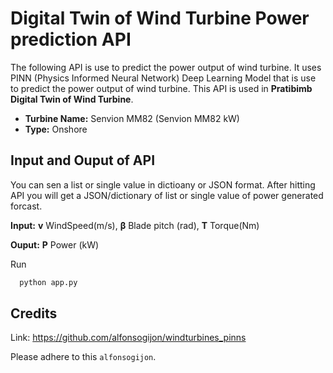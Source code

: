
# Digital Twin of Wind Turbine Power prediction API

The following API is use to predict the power output of wind turbine. It uses PINN (Physics Informed Neural Network) Deep Learning Model that is use to predict the power output of wind turbine. This API is used in **Pratibimb Digital Twin of Wind Turbine**. 

- **Turbine Name:** Senvion MM82 (Senvion MM82 kW)
- **Type:** Onshore

## Input and Ouput of API

You can sen a list or single value in dictioany or JSON format.
After hitting API you will get a JSON/dictionary of list or single value of power generated forcast.

**Input:** **v** 
WindSpeed(m/s), **β** Blade pitch (rad), **T** Torque(Nm)

**Ouput:** 
**P** Power (kW)


Run

```bash
  python app.py
```


## Credits


Link: https://github.com/alfonsogijon/windturbines_pinns


Please adhere to this `alfonsogijon`.

